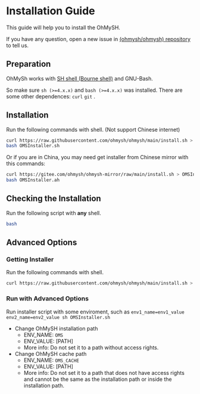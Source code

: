 # Installation Guide

This guide will help you to install the OhMySH.

If you have any question, open a new issue in [(ohmysh/ohmysh) repository](https://github.com/ohmysh/ohmysh/issues) to tell us.

## Preparation

OhMySh works with [SH shell (Bourne shell)](https://en.wikipedia.org/wiki/Bourne_shell) and GNU-Bash.

So make sure `sh (>=4.x.x)` and `bash (>=4.x.x)` was installed. There are some other dependences: `curl` `git` .

## Installation

Run the following commands with shell. (Not support Chinese internet)

```bash
curl https://raw.githubusercontent.com/ohmysh/ohmysh/main/install.sh > OMSInstaller.sh
bash OMSInstaller.sh
```

Or if you are in China, you may need get installer from Chinese mirror with this commands:

```bash
curl https://gitee.com/ohmysh/ohmysh-mirror/raw/main/install.sh > OMSInstaller.sh
bash OMSInstaller.ah
```

## Checking the Installation

Run the following script with **any** shell.

```sh
bash
```

## Advanced Options

### Getting Installer

Run the following commands with shell.

```sh
curl https://raw.githubusercontent.com/ohmysh/ohmysh/main/install.sh > OMSInstaller.sh
```

### Run with Advanced Options

Run installer script with some enviroment, such as `env1_name=env1_value env2_name=env2_value sh OMSInstaller.sh`

- Change OhMySH installation path
  - ENV_NAME: `OMS`
  - ENV_VALUE: [PATH]
  - More info: Do not set it to a path without access rights.
- Change OhMySH cache path
  - ENV_NAME: `OMS_CACHE`
  - ENV_VALUE: [PATH]
  - More info: Do not set it to a path that does not have access rights and cannot be the same as the installation path or inside the installation path.
